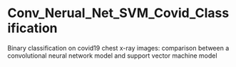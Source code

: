 # Conv_Nerual_Net_SVM_Covid_Classification
Binary classification on covid19 chest x-ray images:
comparison between a convolutional neural network model and support vector machine model
